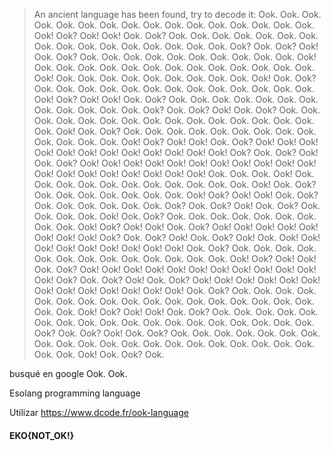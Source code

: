 > An ancient language has been found, try to decode it:
    Ook. Ook. Ook. Ook. Ook. Ook. Ook. Ook. Ook. Ook. Ook. Ook. Ook. Ook. Ook.
    Ook. Ook! Ook? Ook! Ook! Ook. Ook? Ook. Ook. Ook. Ook. Ook. Ook. Ook. Ook.
    Ook. Ook. Ook. Ook. Ook. Ook. Ook. Ook. Ook? Ook. Ook? Ook! Ook. Ook? Ook.
    Ook. Ook. Ook. Ook. Ook. Ook. Ook. Ook. Ook. Ook! Ook. Ook. Ook. Ook. Ook.
    Ook. Ook. Ook. Ook. Ook. Ook. Ook. Ook. Ook! Ook. Ook. Ook. Ook. Ook. Ook.
    Ook. Ook. Ook. Ook! Ook. Ook? Ook. Ook. Ook. Ook. Ook. Ook. Ook. Ook. Ook.
    Ook. Ook. Ook. Ook. Ook! Ook? Ook! Ook! Ook. Ook? Ook. Ook. Ook. Ook. Ook.
    Ook. Ook. Ook. Ook. Ook. Ook. Ook. Ook? Ook. Ook? Ook! Ook. Ook? Ook. Ook.
    Ook. Ook. Ook. Ook. Ook. Ook. Ook. Ook. Ook. Ook. Ook. Ook. Ook. Ook. Ook!
    Ook. Ook? Ook. Ook. Ook. Ook. Ook. Ook. Ook. Ook. Ook. Ook. Ook. Ook. Ook.
    Ook! Ook? Ook! Ook! Ook. Ook? Ook! Ook! Ook! Ook! Ook! Ook! Ook! Ook! Ook!
    Ook! Ook! Ook! Ook? Ook. Ook? Ook! Ook. Ook? Ook! Ook! Ook! Ook! Ook! Ook!
    Ook! Ook! Ook! Ook! Ook! Ook! Ook! Ook! Ook! Ook! Ook! Ook! Ook! Ook. Ook.
    Ook. Ook! Ook. Ook. Ook. Ook. Ook. Ook. Ook. Ook. Ook. Ook. Ook. Ook! Ook.
    Ook? Ook. Ook. Ook. Ook. Ook. Ook. Ook. Ook! Ook? Ook! Ook! Ook. Ook? Ook.
    Ook. Ook. Ook. Ook. Ook. Ook? Ook. Ook? Ook! Ook. Ook? Ook. Ook. Ook. Ook.
    Ook! Ook. Ook? Ook. Ook. Ook. Ook. Ook. Ook. Ook. Ook. Ook. Ook! Ook? Ook!
    Ook! Ook. Ook? Ook! Ook! Ook! Ook! Ook! Ook! Ook! Ook! Ook? Ook. Ook? Ook!
    Ook. Ook? Ook! Ook. Ook! Ook! Ook! Ook! Ook! Ook! Ook! Ook! Ook! Ook. Ook?
    Ook. Ook. Ook. Ook. Ook. Ook. Ook. Ook. Ook. Ook. Ook. Ook. Ook. Ook! Ook?
    Ook! Ook! Ook. Ook? Ook! Ook! Ook! Ook! Ook! Ook! Ook! Ook! Ook! Ook! Ook!
    Ook! Ook? Ook. Ook? Ook! Ook. Ook? Ook! Ook! Ook! Ook! Ook! Ook! Ook! Ook!
    Ook! Ook! Ook! Ook! Ook! Ook. Ook? Ook. Ook. Ook. Ook. Ook. Ook. Ook. Ook.
    Ook. Ook. Ook. Ook. Ook. Ook. Ook. Ook. Ook. Ook. Ook. Ook! Ook? Ook! Ook!
    Ook. Ook? Ook. Ook. Ook. Ook. Ook. Ook. Ook. Ook. Ook. Ook. Ook. Ook. Ook.
    Ook. Ook. Ook. Ook. Ook. Ook? Ook. Ook? Ook! Ook. Ook? Ook. Ook. Ook. Ook.
    Ook. Ook. Ook. Ook. Ook. Ook. Ook. Ook. Ook. Ook. Ook. Ook. Ook. Ook. Ook.
    Ook. Ook. Ook. Ook! Ook. Ook? Ook.

busqué en google Ook. Ook.

Esolang programming language

Utilizar https://www.dcode.fr/ook-language

#### EKO{NOT_OK!}